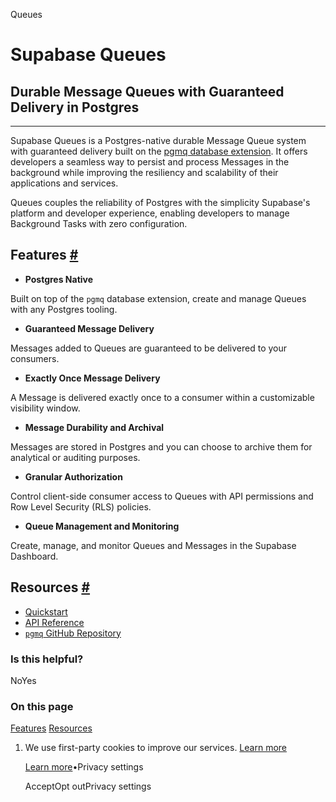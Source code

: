 Queues

# Supabase Queues

## Durable Message Queues with Guaranteed Delivery in Postgres

* * *

Supabase Queues is a Postgres-native durable Message Queue system with guaranteed delivery built on the [pgmq database extension](https://github.com/tembo-io/pgmq). It offers developers a seamless way to persist and process Messages in the background while improving the resiliency and scalability of their applications and services.

Queues couples the reliability of Postgres with the simplicity Supabase's platform and developer experience, enabling developers to manage Background Tasks with zero configuration.

## Features [\#](https://supabase.com/docs/guides/queues\#features)

- **Postgres Native**

Built on top of the `pgmq` database extension, create and manage Queues with any Postgres tooling.
- **Guaranteed Message Delivery**

Messages added to Queues are guaranteed to be delivered to your consumers.
- **Exactly Once Message Delivery**

A Message is delivered exactly once to a consumer within a customizable visibility window.
- **Message Durability and Archival**

Messages are stored in Postgres and you can choose to archive them for analytical or auditing purposes.
- **Granular Authorization**

Control client-side consumer access to Queues with API permissions and Row Level Security (RLS) policies.
- **Queue Management and Monitoring**

Create, manage, and monitor Queues and Messages in the Supabase Dashboard.

## Resources [\#](https://supabase.com/docs/guides/queues\#resources)

- [Quickstart](https://supabase.com/docs/guides/queues/quickstart)
- [API Reference](https://supabase.com/docs/guides/queues/api)
- [`pgmq` GitHub Repository](https://github.com/tembo-io/pgmq)

### Is this helpful?

NoYes

### On this page

[Features](https://supabase.com/docs/guides/queues#features) [Resources](https://supabase.com/docs/guides/queues#resources)

1. We use first-party cookies to improve our services. [Learn more](https://supabase.com/privacy#8-cookies-and-similar-technologies-used-on-our-european-services)



   [Learn more](https://supabase.com/privacy#8-cookies-and-similar-technologies-used-on-our-european-services)•Privacy settings





   AcceptOpt outPrivacy settings